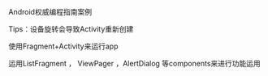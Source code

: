 Android权威编程指南案例


Tips：设备旋转会导致Activity重新创建


使用Fragment+Activity来运行app


运用ListFragment ， ViewPager ，AlertDialog 等components来进行功能运用

